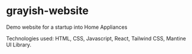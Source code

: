# grayish-website
Demo website for a startup into Home Appliances

Technologies used: HTML, CSS, Javascript, React, Tailwind CSS, Mantine UI Library.
